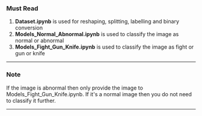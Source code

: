 
### Must Read

1. <b>Dataset.ipynb</b> is used for reshaping, splitting, labelling and binary conversion
2. <b>Models_Normal_Abnormal.ipynb</b> is used to classify the image as normal or abnormal
3. <b>Models_Fight_Gun_Knife.ipynb</b> is used to classify the image as fight or gun or knife

<hr>

### Note
If the image is abnormal then only provide the image to Models_Fight_Gun_Knife.ipynb. If it's a normal image then you do not need to classify it further.

<hr>

